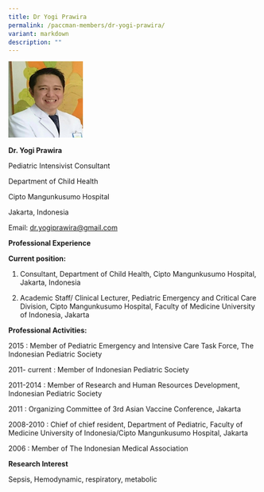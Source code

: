 ```yaml
---
title: Dr Yogi Prawira
permalink: /paccman-members/dr-yogi-prawira/
variant: markdown
description: ""
---
```

<img src="/images/PACCMAN%20Pediatric%20Acute/Members/Yogi_Prawira.png" style="width:150px">

**Dr. Yogi Prawira**

Pediatric Intensivist Consultant

Department of Child Health

Cipto Mangunkusumo Hospital

Jakarta, Indonesia

Email:&nbsp;[dr.yogiprawira@gmail.com](mailto:dr.yogiprawira@gmail.com)

**Professional Experience**

**Current position:**

1.  Consultant, Department of Child Health, Cipto Mangunkusumo Hospital, Jakarta, Indonesia
    
2.  Academic Staff/ Clinical Lecturer, Pediatric Emergency and Critical Care Division, Cipto Mangunkusumo Hospital, Faculty of Medicine University of Indonesia, Jakarta
    

**Professional Activities:**

2015 : Member of Pediatric Emergency and Intensive Care Task Force, The Indonesian Pediatric Society

2011- current : Member of Indonesian Pediatric Society

2011-2014 : Member of Research and Human Resources Development, Indonesian Pediatric Society

2011 : Organizing Committee of 3rd&nbsp;Asian Vaccine Conference, Jakarta

2008-2010 : Chief of chief resident, Department of Pediatric, Faculty of Medicine University of Indonesia/Cipto Mangunkusumo Hospital, Jakarta

2006 : Member of The Indonesian Medical Association

**Research Interest**

Sepsis, Hemodynamic, respiratory, metabolic